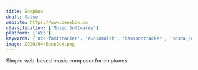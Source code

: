 ```yaml
---
title: BeepBox
draft: false 
website: https://www.beepbox.co
classification: ['Music Softwares']
platform: ['Web']
keywords: ['0cc-famitracker', 'audiomulch', 'bassoontracker', 'bosca_ceoil', 'chibitracker', 'cubase_10.5', 'deflemask', 'fl_studio', 'goattracker', 'guitar_pro_7', 'lmms', 'openmpt', 'pixitracker', 'psycle', 'pure_data', 'reason', 'renoise', 'schism_tracker', 'skale_tracker', 'soundbox', 'sunvox']
image: 2020/04/BeepBox.png
---
```

Simple web-based music composer for chiptunes